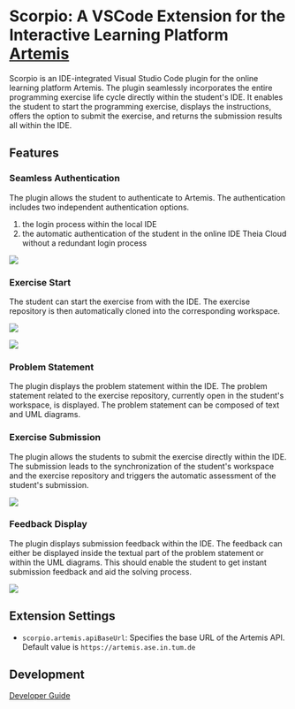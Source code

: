 # Scorpio: A VSCode Extension for the Interactive Learning Platform [Artemis](https://github.com/ls1intum/Artemis)

Scorpio is an IDE-integrated Visual Studio Code plugin for the online learning platform Artemis. The plugin seamlessly incorporates the entire programming exercise life cycle directly within the student's IDE. It enables the student to start the programming exercise, displays the instructions, offers the option to submit the exercise, and returns the submission results all within the IDE.

## Features

### Seamless Authentication
The plugin allows the student to authenticate to Artemis. The authentication includes two independent authentication options. 
1. the login process within the local IDE
2. the automatic authentication of the student in the online IDE Theia Cloud without a redundant login process

![](.github/media/scorpio_login.gif)

### Exercise Start
The student can start the exercise from with the IDE. The exercise repository is then automatically cloned into the corresponding workspace. 

![](.github/media/course_selection.gif)

![](.github/media/cloning.gif)


### Problem Statement
The plugin displays the problem statement within the IDE. The problem statement related to the exercise repository, currently open in the student's workspace, is displayed. The problem statement can be composed of text and UML diagrams.



### Exercise Submission
The plugin allows the students to submit the exercise directly within the IDE. The submission leads to the synchronization of the student's workspace and the exercise repository and triggers the automatic assessment of the student's submission.

![](.github/media/submit.gif)


### Feedback Display
The plugin displays submission feedback within the IDE. The feedback can either be displayed inside the textual part of the problem statement or within the UML diagrams. This should enable the student to get instant submission feedback and aid the solving process.

![](.github/media/results.gif)


## Extension Settings

* `scorpio.artemis.apiBaseUrl`: Specifies the base URL of the Artemis API. Default value is `https://artemis.ase.in.tum.de`

## Development
[Developer Guide](README_DEVELOPER.md)